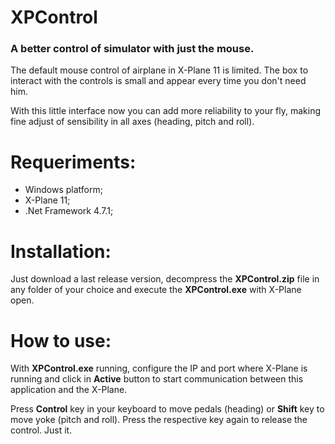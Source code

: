 # XPControl

### A better control of simulator with just the mouse.

The default mouse control of airplane in X-Plane 11 is limited. The box to interact with the controls is small and appear every time you don't need him.

With this little interface now you can add more reliability to your fly, making fine adjust of sensibility in all axes (heading, pitch and roll).

# Requeriments:

- Windows platform;
- X-Plane 11;
- .Net Framework 4.7.1;

# Installation:

Just download a last release version, decompress the **XPControl.zip** file in any folder of your choice and execute the **XPControl.exe** with X-Plane open.

# How to use:

With **XPControl.exe** running, configure the IP and port where X-Plane is running and click in **Active** button to start communication between this application and the X-Plane.

Press **Control** key in your keyboard to move pedals (heading) or **Shift** key to move yoke (pitch and roll). Press the respective key again to release the control. Just it.
